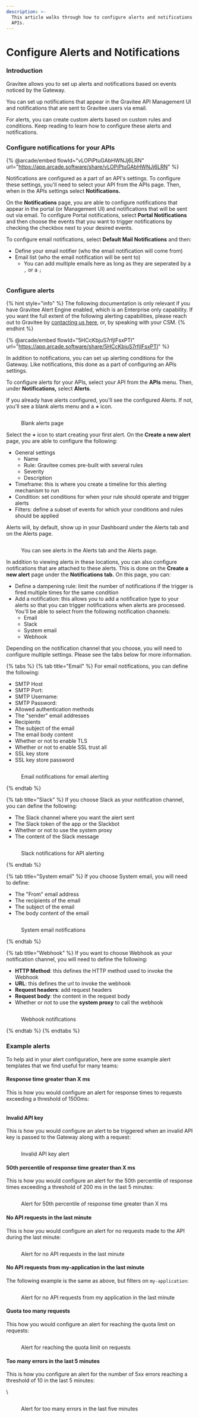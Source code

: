 ```yaml
---
description: >-
  This article walks through how to configure alerts and notifications for your
  APIs.
---
```


# Configure Alerts and Notifications

### Introduction

Gravitee allows you to set up alerts and notifications based on events noticed by the Gateway.&#x20;

You can set up notifications that appear in the Gravitee API Management UI and notifications that are sent to Gravitee users via email.&#x20;

For alerts, you can create custom alerts based on custom rules and conditions. Keep reading to learn how to configure these alerts and notifications.

### Configure notifications for your APIs

{% @arcade/embed flowId="vLOPiPtuGAbHWNJj6LRN" url="https://app.arcade.software/share/vLOPiPtuGAbHWNJj6LRN" %}

Notifications are configured as a part of an API's settings. To configure these settings, you'll need to select your API from the APIs page. Then, when in the APIs settings select **Notifications.**&#x20;

On the **Notifications** page, you are able to configure notifications that appear in the portal (or Management UI) and notifications that will be sent out via email. To configure Portal notifications, select **Portal Notifications** and then choose the events that you want to trigger notifications by checking the checkbox next to your desired events.

To configure email notifications, select **Default Mail Notifications** and then:

* Define your email notifier (who the email notification will come from)
* Email list (who the email notification will be sent to)
  * You can add multiple emails here as long as they are seperated by a `,` or a `;`

<figure><img src="../../.gitbook/assets/Configure notifications.gif" alt=""><figcaption></figcaption></figure>

### Configure alerts

{% hint style="info" %}
The following documentation is only relevant if you have Gravitee Alert Engine enabled, which is an Enterprise only capability. If you want the full extent of the following alerting capabilities, please reach out to Gravitee by [contacting us here](https://www.gravitee.io/contact-us), or, by speaking with your CSM.
{% endhint %}

{% @arcade/embed flowId="5HCcKbjuS7rfjlFsxPTI" url="https://app.arcade.software/share/5HCcKbjuS7rfjlFsxPTI" %}

In addition to notifications, you can set up alerting conditions for the Gateway. Like notifications, this done as a part of configuring an APIs settings.

To configure alerts for your APIs, select your API from the **APIs** menu. Then, under **Notifications,** select **Alerts**.&#x20;

If you already have alerts configured, you'll see the configured Alerts. If not, you'll see a blank alerts menu and a **+** icon.

<figure><img src="../../.gitbook/assets/Alerts menu.png" alt=""><figcaption><p>Blank alerts page</p></figcaption></figure>

Select the **+** icon to start creating your first alert. On the **Create a new alert** page, you are able to configure the following:

* General settings
  * Name
  * Rule: Gravitee comes pre-built with several rules
  * Severity
  * Description
* Timeframe: this is where you create a timeline for this alerting mechanism to run
* Condition: set conditions for when your rule should operate and trigger alerts
* Filters: define a subset of events for which your conditions and rules should be applied

Alerts will, by default, show up in your Dashboard under the Alerts tab and on the Alerts page.&#x20;

<figure><img src="../../.gitbook/assets/Alert areas.gif" alt=""><figcaption><p>You can see alerts in the Alerts tab and the Alerts page.</p></figcaption></figure>

In addition to viewing alerts in these locations, you can also configure notifications that are attached to these alerts. This is done on the **Create a new alert** page under the **Notifications tab.** On this page, you can:

* Define a dampening rule: limit the number of notifications if the trigger is fired multiple times for the same condition
* Add a notification: this allows you to add a notification type to your alerts so that you can trigger notifications when alerts are processed. You'll be able to select from the following notification channels:
  * Email
  * Slack
  * System email
  * Webhook

Depending on the notification channel that you choose, you will need to configure multiple settings. Please see the tabs below for more information.

{% tabs %}
{% tab title="Email" %}
For email notifications, you can define the following:

* SMTP Host
* SMTP Port:&#x20;
* SMTP Username:&#x20;
* SMTP Password:
* Allowed authentication methods
* The "sender" email addresses
* Recipients
* The subject of the email
* The email body content
* Whether or not to enable TLS
* Whether or not to enable SSL trust all
* SSL key store
* SSL key store password

<figure><img src="../../.gitbook/assets/Email alert notifications.png" alt=""><figcaption><p>Email notifications for email alerting</p></figcaption></figure>
{% endtab %}

{% tab title="Slack" %}
If you choose Slack as your notification channel,  you can define the following:

* The Slack channel where you want the alert sent
* The Slack token of the app or the Slackbot
* Whether or not to use the system proxy
* The content of the Slack message

<figure><img src="../../.gitbook/assets/Slack notifications.png" alt=""><figcaption><p>Slack notifications for API alerting</p></figcaption></figure>
{% endtab %}

{% tab title="System email" %}
If you choose System email, you will need to define:

* The "From" email address
* The recipients of the email
* The subject of the email
* The body content of the email

<figure><img src="../../.gitbook/assets/System email notifications.png" alt=""><figcaption><p>System email notifications</p></figcaption></figure>
{% endtab %}

{% tab title="Webhook" %}
If you want to choose Webhook as your notification channel, you will need to define the following:

* **HTTP Method**: this defines the HTTP method used to invoke the Webhook
* **URL**: this defines the url to invoke the webhook
* **Request headers**: add request headers
* **Request body**: the content in the request body
* Whether or not to use the **system proxy** to call the webhook

<figure><img src="../../.gitbook/assets/Webhook notifications.png" alt=""><figcaption><p>Webhook notifications</p></figcaption></figure>
{% endtab %}
{% endtabs %}

### Example alerts

To help aid in your alert configuration, here are some example alert templates that we find useful for many teams:

#### Response time greater than X ms

This is how you would configure an alert for response times to requests exceeding a threshold of 1500ms:

<figure><img src="https://docs.gravitee.io/images/ae/apim/api_alert_response_time_threshold.png" alt=""><figcaption></figcaption></figure>

#### Invalid API key

This is how you would configure an alert to be triggered when an invalid API key is passed to the Gateway along with a request:

<figure><img src="https://docs.gravitee.io/images/ae/apim/api_alert_api_key_invalid.png" alt=""><figcaption><p>Invalid API key alert</p></figcaption></figure>

#### 50th percentile of response time greater than X ms

This is how you would configure an alert for the 50th percentile of response times exceeding a threshold of 200 ms in the last 5 minutes:

<figure><img src="https://docs.gravitee.io/images/ae/apim/api_alert_50percentile.png" alt=""><figcaption><p>Alert for 50th percentile of response time greater than X ms</p></figcaption></figure>

#### No API requests in the last minute

This is how you would configure an alert for no requests made to the API during the last minute:

<figure><img src="https://docs.gravitee.io/images/ae/apim/api_alert_api_no_request_last_minute.png" alt=""><figcaption><p>Alert for no API requests in the last minute</p></figcaption></figure>

#### No API requests from my-application in the last minute

The following example is the same as above, but filters on `my-application`:

<figure><img src="https://docs.gravitee.io/images/ae/apim/api_alert_application_no_request_last_minute.png" alt=""><figcaption><p>Alert for no API requests from my application in the last minute</p></figcaption></figure>

#### Quota too many requests

This how you would configure an alert for reaching the quota limit on requests:

<figure><img src="https://docs.gravitee.io/images/ae/apim/api_alert_quota_too_many_requests.png" alt=""><figcaption><p>Alert for reaching the quota limit on requests</p></figcaption></figure>

#### Too many errors in the last 5 minutes

This is how you configure an alert for the number of 5xx errors reaching a threshold of 10 in the last 5 minutes:

\


<figure><img src="https://docs.gravitee.io/images/ae/apim/api_alert_api_too_many_errors.png" alt=""><figcaption><p>Alert for too many errors in the last five minutes</p></figcaption></figure>
